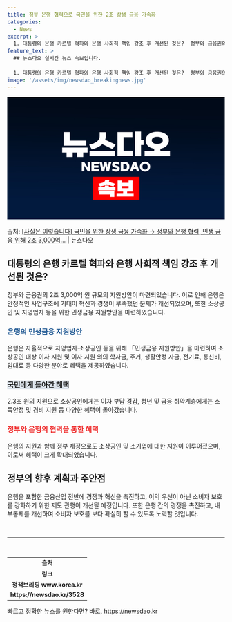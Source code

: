 ```yaml
---
title: 정부 은행 협력으로 국민을 위한 2조 상생 금융 가속화
categories:
  - News
excerpt: >
  1. 대통령의 은행 카르텔 혁파와 은행 사회적 책임 강조 후 개선된 것은?  정부와 금융권의 2조 3,000…
feature_text: >
  ## 뉴스다오 실시간 뉴스 속보입니다.

  1. 대통령의 은행 카르텔 혁파와 은행 사회적 책임 강조 후 개선된 것은?  정부와 금융권의 2조 3,000…
image: '/assets/img/newsdao_breakingnews.jpg'
---
```


![뉴스다오 속보](/assets/img/newsdao_breakingnews.jpg)

<p>출처: <a href="https://newsdao.kr/3528" rel="dofollow">[사실은 이렇습니다] 국민을 위한 상생 금융 가속화 → 정부와 은행 협력, 민생 금융 위해 2조 3,000억…</a> | 뉴스다오</p>

<h2 data-ke-size="size26">대통령의 은행 카르텔 혁파와 은행 사회적 책임 강조 후 개선된 것은?</h2>
<p data-ke-size="size16">정부와 금융권의 2조 3,000억 원 규모의 지원방안이 마련되었습니다. 이로 인해 은행은 안정적인 사업구조에 기대어 혁신과 경쟁이 부족했던 문제가 개선되었으며, 또한 소상공인 및 자영업자 등을 위한 민생금융 지원방안을 마련하였습니다.</p>

<h3><b><span style="color: #1a5490;">은행의 민생금융 지원방안</span></b></h3>
<p data-ke-size="size16">은행은 자율적으로 자영업자·소상공인 등을 위해 「민생금융 지원방안」을 마련하여 소상공인 대상 이자 지원 및 이자 지원 외의 학자금, 주거, 생활안정 자금, 전기료, 통신비, 임대료 등 다양한 분야로 혜택을 제공하였습니다.</p>

<h3><b><span style="background-color: #21538527;">국민에게 돌아간 혜택</span></b></h3>
<p data-ke-size="size16">2.3조 원의 지원으로 소상공인에게는 이자 부담 경감, 청년 및 금융 취약계층에게는 소득안정 및 경비 지원 등 다양한 혜택이 돌아갔습니다. </p>

<h3><b><span style="color: #ee2323;">정부와 은행의 협력을 통한 혜택</span></b></h3>
<p data-ke-size="size16">은행의 지원과 함께 정부 재정으로도 소상공인 및 소기업에 대한 지원이 이루어졌으며, 이로써 혜택이 크게 확대되었습니다.</p>

<h2 data-ke-size="size26">정부의 향후 계획과 주안점</h2>
<p data-ke-size="size16">은행을 포함한 금융산업 전반에 경쟁과 혁신을 촉진하고, 이익 우선이 아닌 소비자 보호를 강화하기 위한 제도 관행이 개선될 예정입니다. 또한 은행 간의 경쟁을 촉진하고, 내부통제를 개선하여 소비자 보호를 보다 확실히 할 수 있도록 노력할 것입니다.</p>

<p data-ke-size="size16">&nbsp;</p>
<hr>
<p data-ke-size="size16">&nbsp;</p>

<table>
	<tbody>
		<tr>
			<td style="text-align: center; height: 17px;"><b>출처</b></td>
		</tr>
		<tr>
			<td style="text-align: center; height: 17px;"><b>링크</b></td>
		</tr>
		<tr>
			<td style="text-align: center; height: 17px;"><b>정책브리핑 www.korea.kr</b></td>
		</tr>
		<tr>
			<td style="text-align: center; height: 17px;"><b>https://newsdao.kr/3528</b></td>
		</tr>
	</tbody>
</table> 

빠르고 정확한 뉴스를 원한다면? 바로, <a href="https://newsdao.kr" rel="dofollow">https://newsdao.kr</a>


